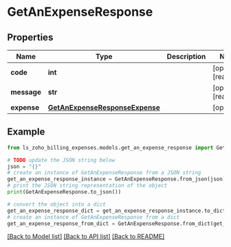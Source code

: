 # GetAnExpenseResponse


## Properties

Name | Type | Description | Notes
------------ | ------------- | ------------- | -------------
**code** | **int** |  | [optional] [readonly] 
**message** | **str** |  | [optional] [readonly] 
**expense** | [**GetAnExpenseResponseExpense**](GetAnExpenseResponseExpense.md) |  | [optional] 

## Example

```python
from ls_zoho_billing_expenses.models.get_an_expense_response import GetAnExpenseResponse

# TODO update the JSON string below
json = "{}"
# create an instance of GetAnExpenseResponse from a JSON string
get_an_expense_response_instance = GetAnExpenseResponse.from_json(json)
# print the JSON string representation of the object
print(GetAnExpenseResponse.to_json())

# convert the object into a dict
get_an_expense_response_dict = get_an_expense_response_instance.to_dict()
# create an instance of GetAnExpenseResponse from a dict
get_an_expense_response_from_dict = GetAnExpenseResponse.from_dict(get_an_expense_response_dict)
```
[[Back to Model list]](../README.md#documentation-for-models) [[Back to API list]](../README.md#documentation-for-api-endpoints) [[Back to README]](../README.md)


